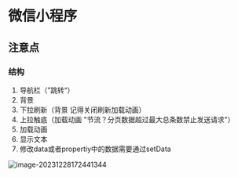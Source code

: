 # 微信小程序

## 注意点

### 结构

1. 导航栏（”跳转“）
2. 背景
3. 下拉刷新（背景 记得关闭刷新加载动画）
4. 上拉触底（加载动画 "节流？分页数据超过最大总条数禁止发送请求"）
5. 加载动画
6. 显示文本
7. 修改data或者propertiy中的数据需要通过setData



![image-20231228172441344](https://ding-blog.oss-cn-chengdu.aliyuncs.com/images/image-20231228172441344.png)